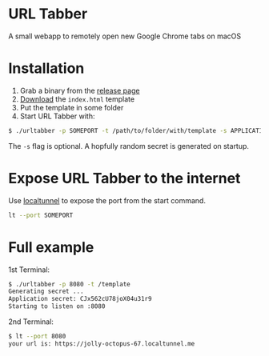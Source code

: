 URL Tabber
===

A small webapp to remotely open new Google Chrome tabs on macOS

# Installation

1. Grab a binary from the [release page](https://github.com/iwittkau/url-tabber)
2. [Download](https://github.com/iwittkau/url-tabber) the `index.html` template
3. Put the template in some folder
4. Start URL Tabber with:

```bash
$ ./urltabber -p SOMEPORT -t /path/to/folder/with/template -s APPLICATION_SECRET
```

The `-s` flag is optional. A hopfully random secret is generated on startup.

# Expose URL Tabber to the internet

Use [localtunnel](http://localtunnel.github.io) to expose the port from the start command.

```bash
lt --port SOMEPORT
``` 


# Full example

1st Terminal:

```bash
$ ./urltabber -p 8080 -t /template
Generating secret ...
Application secret: CJx562cU78joX04u31r9
Starting to listen on :8080
``` 

2nd Terminal:

```bash
$ lt --port 8080
your url is: https://jolly-octopus-67.localtunnel.me
```


